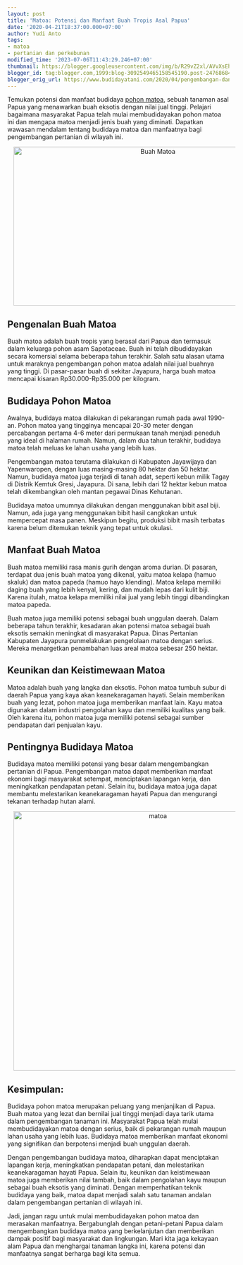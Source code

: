 ```yaml
---
layout: post
title: 'Matoa: Potensi dan Manfaat Buah Tropis Asal Papua'
date: '2020-04-21T18:37:00.000+07:00'
author: Yudi Anto
tags:
- matoa
- pertanian dan perkebunan
modified_time: '2023-07-06T11:43:29.246+07:00'
thumbnail: https://blogger.googleusercontent.com/img/b/R29vZ2xl/AVvXsEhrcMyjJxk2dMprQFiY9zwbgY9AZ844h2mtE6LjWfvWwMf3YlUaYrv8pkNuwjcrFcqX_xqQUPXSTily95Hn9qEukbgzeg2KvseHjl0zGqpwdAz-ZuCeWEKQnWG8GMZ3F_SRmbO40bv2fWWySqORonskUQqApis7i1lRSNyaRne0a3eyN8smHV2TyiaUJRrB/s72-w640-c-h360/pohon-matoa_1280x720-768x432.jpg
blogger_id: tag:blogger.com,1999:blog-3092549465158545190.post-2476868468065997183
blogger_orig_url: https://www.budidayatani.com/2020/04/pengembangan-dan-budidaya-pohon-matoa.html
---
```


<p>Temukan potensi dan manfaat budidaya <a href="https://www.budidayatani.com/search/label/matoa">pohon matoa</a>, sebuah tanaman asal Papua yang menawarkan buah eksotis dengan nilai jual tinggi. Pelajari bagaimana masyarakat Papua telah mulai membudidayakan pohon matoa ini dan mengapa matoa menjadi jenis buah yang diminati. Dapatkan wawasan mendalam tentang budidaya matoa dan manfaatnya bagi pengembangan pertanian di wilayah ini.</p><div class="separator" style="clear: both; text-align: center;"><a href="https://blogger.googleusercontent.com/img/b/R29vZ2xl/AVvXsEhrcMyjJxk2dMprQFiY9zwbgY9AZ844h2mtE6LjWfvWwMf3YlUaYrv8pkNuwjcrFcqX_xqQUPXSTily95Hn9qEukbgzeg2KvseHjl0zGqpwdAz-ZuCeWEKQnWG8GMZ3F_SRmbO40bv2fWWySqORonskUQqApis7i1lRSNyaRne0a3eyN8smHV2TyiaUJRrB/s422/pohon-matoa_1280x720-768x432.jpg" imageanchor="1" style="margin-left: 1em; margin-right: 1em;"><img alt="Buah Matoa" border="0" data-original-height="238" data-original-width="422" height="360" src="https://blogger.googleusercontent.com/img/b/R29vZ2xl/AVvXsEhrcMyjJxk2dMprQFiY9zwbgY9AZ844h2mtE6LjWfvWwMf3YlUaYrv8pkNuwjcrFcqX_xqQUPXSTily95Hn9qEukbgzeg2KvseHjl0zGqpwdAz-ZuCeWEKQnWG8GMZ3F_SRmbO40bv2fWWySqORonskUQqApis7i1lRSNyaRne0a3eyN8smHV2TyiaUJRrB/w640-h360/pohon-matoa_1280x720-768x432.jpg" width="640" /></a></div><h2>Pengenalan Buah Matoa</h2><p>Buah matoa adalah buah tropis yang berasal dari Papua dan termasuk dalam keluarga pohon asam Sapotaceae. Buah ini telah dibudidayakan secara komersial selama beberapa tahun terakhir. Salah satu alasan utama untuk maraknya pengembangan pohon matoa adalah nilai jual buahnya yang tinggi. Di pasar-pasar buah di sekitar Jayapura, harga buah matoa mencapai kisaran Rp30.000-Rp35.000 per kilogram.</p><h2>Budidaya Pohon Matoa</h2><p>Awalnya, budidaya matoa dilakukan di pekarangan rumah pada awal 1990-an. Pohon matoa yang tingginya mencapai 20-30 meter dengan percabangan pertama 4-6 meter dari permukaan tanah menjadi peneduh yang ideal di halaman rumah. Namun, dalam dua tahun terakhir, budidaya matoa telah meluas ke lahan usaha yang lebih luas.</p><p>Pengembangan matoa terutama dilakukan di Kabupaten Jayawijaya dan Yapenwaropen, dengan luas masing-masing 80 hektar dan 50 hektar. Namun, budidaya matoa juga terjadi di tanah adat, seperti kebun milik Tagay di Distrik Kemtuk Gresi, Jayapura. Di sana, lebih dari 12 hektar kebun matoa telah dikembangkan oleh mantan pegawai Dinas Kehutanan.</p><p>Budidaya matoa umumnya dilakukan dengan menggunakan bibit asal biji. Namun, ada juga yang menggunakan bibit hasil cangkokan untuk mempercepat masa panen. Meskipun begitu, produksi bibit masih terbatas karena belum ditemukan teknik yang tepat untuk okulasi.</p><h2>Manfaat Buah Matoa</h2><p>Buah matoa memiliki rasa manis gurih dengan aroma durian. Di pasaran, terdapat dua jenis buah matoa yang dikenal, yaitu matoa kelapa (hamuo skaluk) dan matoa papeda (hamuo hayo klending). Matoa kelapa memiliki daging buah yang lebih kenyal, kering, dan mudah lepas dari kulit biji. Karena itulah, matoa kelapa memiliki nilai jual yang lebih tinggi dibandingkan matoa papeda.</p><p>Buah matoa juga memiliki potensi sebagai buah unggulan daerah. Dalam beberapa tahun terakhir, kesadaran akan potensi matoa sebagai buah eksotis semakin meningkat di masyarakat Papua. Dinas Pertanian Kabupaten Jayapura punmelakukan pengelolaan matoa dengan serius. Mereka menargetkan penambahan luas areal matoa sebesar 250 hektar.</p><h2>Keunikan dan Keistimewaan Matoa</h2><p>Matoa adalah buah yang langka dan eksotis. Pohon matoa tumbuh subur di daerah Papua yang kaya akan keanekaragaman hayati. Selain memberikan buah yang lezat, pohon matoa juga memberikan manfaat lain. Kayu matoa digunakan dalam industri pengolahan kayu dan memiliki kualitas yang baik. Oleh karena itu, pohon matoa juga memiliki potensi sebagai sumber pendapatan dari penjualan kayu.</p><h2>Pentingnya Budidaya Matoa</h2><p>Budidaya matoa memiliki potensi yang besar dalam mengembangkan pertanian di Papua. Pengembangan matoa dapat memberikan manfaat ekonomi bagi masyarakat setempat, menciptakan lapangan kerja, dan meningkatkan pendapatan petani. Selain itu, budidaya matoa juga dapat membantu melestarikan keanekaragaman hayati Papua dan mengurangi tekanan terhadap hutan alami.</p><div class="separator" style="clear: both; text-align: center;"><a href="https://blogger.googleusercontent.com/img/b/R29vZ2xl/AVvXsEimgCFcoW_aEeHh16bGLXoJlbuWyvCzMF5_t-I34bOKOY867NAxU_Fog7rPhyrTO5R3h19kvgVYJ20nvzzUZ_emcwvu69x7ceSC-Tr_fZajeUIF0Ck_1rlun_WDH7EuXzbAqASAFEQra7obqPCU9CGC23QZ-Yvmk1iKgKcNMe9ia5ZBHJQ1UdSdK3ThP_qX/s436/maxresdefault_871x800.jpg" imageanchor="1" style="margin-left: 1em; margin-right: 1em;"><img alt="matoa" border="0" data-original-height="400" data-original-width="436" height="588" src="https://blogger.googleusercontent.com/img/b/R29vZ2xl/AVvXsEimgCFcoW_aEeHh16bGLXoJlbuWyvCzMF5_t-I34bOKOY867NAxU_Fog7rPhyrTO5R3h19kvgVYJ20nvzzUZ_emcwvu69x7ceSC-Tr_fZajeUIF0Ck_1rlun_WDH7EuXzbAqASAFEQra7obqPCU9CGC23QZ-Yvmk1iKgKcNMe9ia5ZBHJQ1UdSdK3ThP_qX/w640-h588/maxresdefault_871x800.jpg" width="640" /></a></div><h2>Kesimpulan:</h2><p>Budidaya pohon matoa merupakan peluang yang menjanjikan di Papua. Buah matoa yang lezat dan bernilai jual tinggi menjadi daya tarik utama dalam pengembangan tanaman ini. Masyarakat Papua telah mulai membudidayakan matoa dengan serius, baik di pekarangan rumah maupun lahan usaha yang lebih luas. Budidaya matoa memberikan manfaat ekonomi yang signifikan dan berpotensi menjadi buah unggulan daerah.</p><p>Dengan pengembangan budidaya matoa, diharapkan dapat menciptakan lapangan kerja, meningkatkan pendapatan petani, dan melestarikan keanekaragaman hayati Papua. Selain itu, keunikan dan keistimewaan matoa juga memberikan nilai tambah, baik dalam pengolahan kayu maupun sebagai buah eksotis yang diminati. Dengan memperhatikan teknik budidaya yang baik, matoa dapat menjadi salah satu tanaman andalan dalam pengembangan pertanian di wilayah ini.</p><p>Jadi, jangan ragu untuk mulai membudidayakan pohon matoa dan merasakan manfaatnya. Bergabunglah dengan petani-petani Papua dalam mengembangkan budidaya matoa yang berkelanjutan dan memberikan dampak positif bagi masyarakat dan lingkungan. Mari kita jaga kekayaan alam Papua dan menghargai tanaman langka ini, karena potensi dan manfaatnya sangat berharga bagi kita semua.</p>